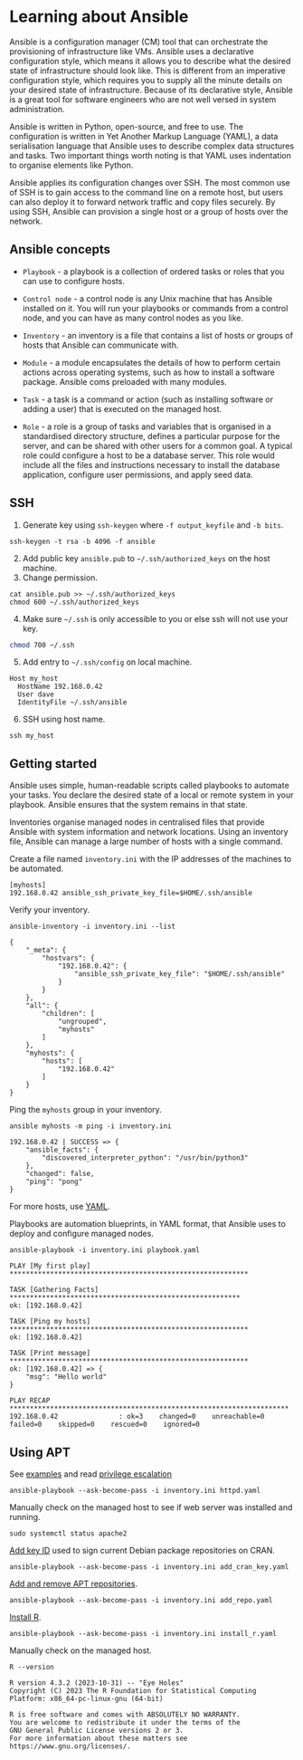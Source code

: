 # Learning about Ansible

Ansible is a configuration manager (CM) tool that can orchestrate the
provisioning of infrastructure like VMs. Ansible uses a declarative
configuration style, which means it allows you to describe what the desired
state of infrastructure should look like. This is different from an imperative
configuration style, which requires you to supply all the minute details on
your desired state of infrastructure. Because of its declarative style, Ansible
is a great tool for software engineers who are not well versed in system
administration.

Ansible is written in Python, open-source, and free to use. The configuration
is written in Yet Another Markup Language (YAML), a data serialisation language
that Ansible uses to describe complex data structures and tasks. Two important
things worth noting is that YAML uses indentation to organise elements like
Python.

Ansible applies its configuration changes over SSH. The most common use of SSH
is to gain access to the command line on a remote host, but users can also
deploy it to forward network traffic and copy files securely. By using SSH,
Ansible can provision a single host or a group of hosts over the network.

## Ansible concepts

* `Playbook` - a playbook is a collection of ordered tasks or roles that you
can use to configure hosts.

* `Control node` - a control node is any Unix machine that has Ansible
installed on it. You will run your playbooks or commands from a control node,
and you can have as many control nodes as you like.

* `Inventory` - an inventory is a file that contains a list of hosts or groups
of hosts that Ansible can communicate with.

* `Module` - a module encapsulates the details of how to perform certain
actions across operating systems, such as how to install a software package.
Ansible coms preloaded with many modules.

* `Task` - a task is a command or action (such as installing software or adding
a user) that is executed on the managed host.

* `Role` - a role is a group of tasks and variables that is organised in a
standardised directory structure, defines a particular purpose for the server,
and can be shared with other users for a common goal. A typical role could
configure a host to be a database server. This role would include all the files
and instructions necessary to install the database application, configure user
permissions, and apply seed data.

## SSH

1. Generate key using `ssh-keygen` where `-f output_keyfile` and `-b bits`.

```console
ssh-keygen -t rsa -b 4096 -f ansible
```

2. Add public key `ansible.pub` to `~/.ssh/authorized_keys` on the host machine.
3. Change permission.

```console
cat ansible.pub >> ~/.ssh/authorized_keys
chmod 600 ~/.ssh/authorized_keys
```

4. Make sure `~/.ssh` is only accessible to you or else ssh will not use your
   key.

```bash
chmod 700 ~/.ssh
```

5. Add entry to `~/.ssh/config` on local machine.

```
Host my_host
  HostName 192.168.0.42
  User dave
  IdentityFile ~/.ssh/ansible
```

6. SSH using host name.

```console
ssh my_host
```

## Getting started

Ansible uses simple, human-readable scripts called playbooks to automate your
tasks. You declare the desired state of a local or remote system in your
playbook. Ansible ensures that the system remains in that state.

Inventories organise managed nodes in centralised files that provide Ansible
with system information and network locations. Using an inventory file, Ansible
can manage a large number of hosts with a single command.

Create a file named `inventory.ini` with the IP addresses of the machines to be
automated.

```
[myhosts]
192.168.0.42 ansible_ssh_private_key_file=$HOME/.ssh/ansible
```

Verify your inventory.

```console
ansible-inventory -i inventory.ini --list
```
```
{
    "_meta": {
        "hostvars": {
            "192.168.0.42": {
                "ansible_ssh_private_key_file": "$HOME/.ssh/ansible"
            }
        }
    },
    "all": {
        "children": [
            "ungrouped",
            "myhosts"
        ]
    },
    "myhosts": {
        "hosts": [
            "192.168.0.42"
        ]
    }
}
```

Ping the `myhosts` group in your inventory.

```console
ansible myhosts -m ping -i inventory.ini
```
```
192.168.0.42 | SUCCESS => {
    "ansible_facts": {
        "discovered_interpreter_python": "/usr/bin/python3"
    },
    "changed": false,
    "ping": "pong"
}
```

For more hosts, use [YAML](https://docs.ansible.com/ansible/latest/getting_started/get_started_inventory.html#inventories-in-ini-or-yaml-format).

Playbooks are automation blueprints, in YAML format, that Ansible uses to
deploy and configure managed nodes.

```console
ansible-playbook -i inventory.ini playbook.yaml
```
```
PLAY [My first play] ***********************************************************

TASK [Gathering Facts] *********************************************************
ok: [192.168.0.42]

TASK [Ping my hosts] ***********************************************************
ok: [192.168.0.42]

TASK [Print message] ***********************************************************
ok: [192.168.0.42] => {
    "msg": "Hello world"
}

PLAY RECAP *********************************************************************
192.168.0.42               : ok=3    changed=0    unreachable=0    failed=0    skipped=0    rescued=0    ignored=0
```

## Using APT

See [examples](https://docs.ansible.com/ansible/latest/collections/ansible/builtin/apt_module.html) and read [privilege escalation](https://docs.ansible.com/ansible/latest/playbook_guide/playbooks_privilege_escalation.html)

```console
ansible-playbook --ask-become-pass -i inventory.ini httpd.yaml
```

Manually check on the managed host to see if web server was installed and running.

```console
sudo systemctl status apache2
```

[Add key
ID](https://docs.ansible.com/ansible/latest/collections/ansible/builtin/apt_key_module.html)
used to sign current Debian package repositories on CRAN.

```console
ansible-playbook --ask-become-pass -i inventory.ini add_cran_key.yaml
```

[Add and remove APT repositories](https://docs.ansible.com/ansible/latest/collections/ansible/builtin/apt_repository_module.html).

```console
ansible-playbook --ask-become-pass -i inventory.ini add_repo.yaml
```

[Install R](https://cran.r-project.org/bin/linux/debian/).

```console
ansible-playbook --ask-become-pass -i inventory.ini install_r.yaml
```

Manually check on the managed host.

```console
R --version
```
```
R version 4.3.2 (2023-10-31) -- "Eye Holes"
Copyright (C) 2023 The R Foundation for Statistical Computing
Platform: x86_64-pc-linux-gnu (64-bit)

R is free software and comes with ABSOLUTELY NO WARRANTY.
You are welcome to redistribute it under the terms of the
GNU General Public License versions 2 or 3.
For more information about these matters see
https://www.gnu.org/licenses/.
```
